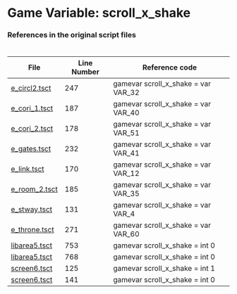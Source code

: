 # Game Variable: scroll_x_shake
### References in the original script files

#

| File | Line Number | Reference code |
| --- | --- | --- |
| [e_circl2.tsct](../../../out/e_circl2.tsct#L247) | 247 | gamevar scroll_x_shake = var VAR_32 |
| [e_cori_1.tsct](../../../out/e_cori_1.tsct#L187) | 187 | gamevar scroll_x_shake = var VAR_40 |
| [e_cori_2.tsct](../../../out/e_cori_2.tsct#L178) | 178 | gamevar scroll_x_shake = var VAR_51 |
| [e_gates.tsct](../../../out/e_gates.tsct#L232) | 232 | gamevar scroll_x_shake = var VAR_41 |
| [e_link.tsct](../../../out/e_link.tsct#L170) | 170 | gamevar scroll_x_shake = var VAR_12 |
| [e_room_2.tsct](../../../out/e_room_2.tsct#L185) | 185 | gamevar scroll_x_shake = var VAR_35 |
| [e_stway.tsct](../../../out/e_stway.tsct#L131) | 131 | gamevar scroll_x_shake = var VAR_4 |
| [e_throne.tsct](../../../out/e_throne.tsct#L271) | 271 | gamevar scroll_x_shake = var VAR_60 |
| [libarea5.tsct](../../../out/libarea5.tsct#L753) | 753 | gamevar scroll_x_shake = int 0 |
| [libarea5.tsct](../../../out/libarea5.tsct#L768) | 768 | gamevar scroll_x_shake = int 0 |
| [screen6.tsct](../../../out/screen6.tsct#L125) | 125 | gamevar scroll_x_shake = int 1 |
| [screen6.tsct](../../../out/screen6.tsct#L141) | 141 | gamevar scroll_x_shake = int 0 |
